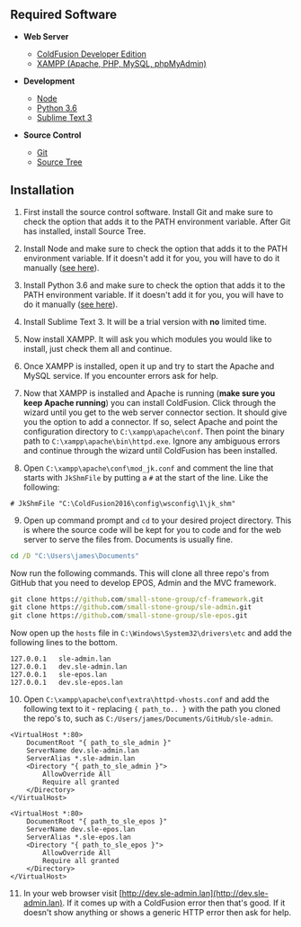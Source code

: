 ## Required Software
* **Web Server**
    * [ColdFusion Developer Edition](https://www.adobe.com/products/coldfusion/download-trial/try.html)
    * [XAMPP (Apache, PHP, MySQL, phpMyAdmin)](https://www.apachefriends.org/index.html)

* **Development**
    * [Node](https://nodejs.org/en/)
    * [Python 3.6](https://www.python.org/downloads/)
    * [Sublime Text 3](https://www.sublimetext.com/3)

* **Source Control**
    * [Git](https://git-scm.com/downloads)
    * [Source Tree](https://www.sourcetreeapp.com/)

## Installation

1. First install the source control software. Install Git and make sure to check the option that adds it to the PATH environment variable. After Git has installed, install Source Tree.

2. Install Node and make sure to check the option that adds it to the PATH environment variable. If it doesn't add it for you, you will have to do it manually ([see here]()).

3. Install Python 3.6 and make sure to check the option that adds it to the PATH environment variable. If it doesn't add it for you, you will have to do it manually ([see here]()).

4. Install Sublime Text 3. It will be a trial version with **no** limited time.

5. Now install XAMPP. It will ask you which modules you would like to install, just check them all and continue.

6. Once XAMPP is installed, open it up and try to start the Apache and MySQL service. If you encounter errors ask for help.

7. Now that XAMPP is installed and Apache is running (**make sure you keep Apache running**) you can install ColdFusion. Click through the wizard until you get to the web server connector section. It should give you the option to add a connector. If so, select Apache and point the configuration directory to `C:\xampp\apache\conf`. Then point the binary path to `C:\xampp\apache\bin\httpd.exe`. Ignore any ambiguous errors and continue through the wizard until ColdFusion has been installed.

8. Open `C:\xampp\apache\conf\mod_jk.conf` and comment the line that starts with `JkShmFile` by putting a `#` at the start of the line. Like the following:

```
# JkShmFile "C:\ColdFusion2016\config\wsconfig\1\jk_shm"
```

9. Open up command prompt and `cd` to your desired project directory. This is where the source code will be kept for you to code and for the web server to serve the files from. Documents is usually fine.

```bat
cd /D "C:\Users\james\Documents"
```

Now run the following commands. This will clone all three repo's from GitHub that you need to develop EPOS, Admin and the MVC framework.

```bat
git clone https://github.com/small-stone-group/cf-framework.git
git clone https://github.com/small-stone-group/sle-admin.git
git clone https://github.com/small-stone-group/sle-epos.git
```

Now open up the `hosts` file in `C:\Windows\System32\drivers\etc` and add the following lines to the bottom.

```
127.0.0.1   sle-admin.lan
127.0.0.1   dev.sle-admin.lan
127.0.0.1   sle-epos.lan
127.0.0.1   dev.sle-epos.lan
```

10. Open `C:\xampp\apache\conf\extra\httpd-vhosts.conf` and add the following text to it - replacing `{ path_to.. }` with the path you cloned the repo's to, such as `C:/Users/james/Documents/GitHub/sle-admin`.

```
<VirtualHost *:80>
    DocumentRoot "{ path_to_sle_admin }"
    ServerName dev.sle-admin.lan
    ServerAlias *.sle-admin.lan
    <Directory "{ path_to_sle_admin }">
        AllowOverride All
        Require all granted
    </Directory>
</VirtualHost>

<VirtualHost *:80>
    DocumentRoot "{ path_to_sle_epos }"
    ServerName dev.sle-epos.lan
    ServerAlias *.sle-epos.lan
    <Directory "{ path_to_sle_epos }">
        AllowOverride All
        Require all granted
    </Directory>
</VirtualHost>
```

11. In your web browser visit [http://dev.sle-admin.lan](http://dev.sle-admin.lan). If it comes up with a ColdFusion error then that's good. If it doesn't show anything or shows a generic HTTP error then ask for help.
